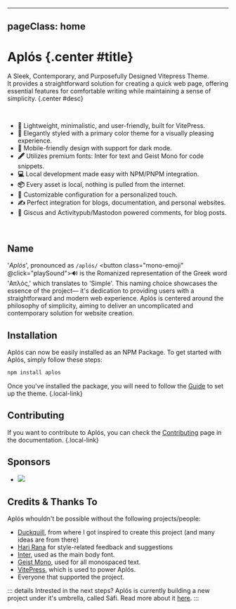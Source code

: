 
---
pageClass: home
---

# Aplós {.center #title}

A Sleek, Contemporary, and Purposefully Designed Vitepress Theme.\
It provides a straightforward solution for creating a quick web page, offering essential features for comfortable writing while maintaining a sense of simplicity. {.center #desc}

<section id="features">
<br>

- **🚀** Lightweight, minimalistic, and user-friendly, built for VitePress.
- **🎨** Elegantly styled with a primary color theme for a visually pleasing experience.
- **📱** Mobile-friendly design with support for dark mode.
- **🖋️** Utilizes premium fonts: Inter for text and Geist Mono for code snippets.
- **💻** Local development made easy with NPM/PNPM integration.
- **📦** Every asset is local, nothing is pulled from the internet.
- **🔧** Customizable configuration for a personalized touch.
- **✍️** Perfect integration for blogs, documentation, and personal websites.
- **💬** Giscus and Activitypub/Mastodon powered comments, for blog posts.

</section>

<br>
<aside>

## Name

'_Aplós_', pronounced as `/aplós/` <button class="mono-emoji" @click="playSound">🔊</button> is the Romanized representation of the Greek word 'Απλός,' which translates to 'Simple'. This naming choice showcases the essence of the project— it's dedication to providing users with a straightforward and modern web experience. Aplós is centered around the philosophy of simplicity, aiming to deliver an uncomplicated and contemporary solution for website creation.

</aside>

## Installation

Aplós can now be easily installed as an NPM Package. To get started with Aplós, simply follow these steps:

```bash
npm install aplos
```

Once you've installed the package, you will need to follow the [Guide](/guide/#package) to set up the theme. {.local-link}

## Contributing

If you want to contribute to Aplós, you can check the [Contributing](/contributing) page in the documentation. {.local-link}

## Sponsors

<section class="usedby">

- [![](https://tuta.com/assets/Logo_text.LuqsxYBF_Z2cigi2.webp#no-border#static)](https://tuta.com)

</section>

## Credits & Thanks To

Aplós whouldn't be possible without the following projects/people:

- [Duckquill](https://duckquill.daudix.one), from where I got inspired to create this project (and many ideas are from there)
- [Hari Rana](https://tesk.page/) for style-related feedback and suggestions
- [Inter](https://rsms.me/inter/), used as the main body font.
- [Geist Mono](https://vercel.com/font), used for all monospaced text.
- [VitePress](https://vitepress.dev), which is used to power Aplós.
- Everyone that supported the project.

::: details Intrested in the next steps?
Aplós is currently building a new project under it's umbrella, called Sáfi. Read more about it [here](https://gabs.eu.org/blog/posts/next-steps-for-aplós).
:::

<script setup lang="ts">
    const playSound = () => {
      const audio = new Audio('https://s3-eu-west-1.amazonaws.com/com.idmgroup.lab.sounds.prod/el/a/d/c/adcf1a902482d8ad5ae10ea7307330e0.mp3');
      audio.play();
    }
</script>
